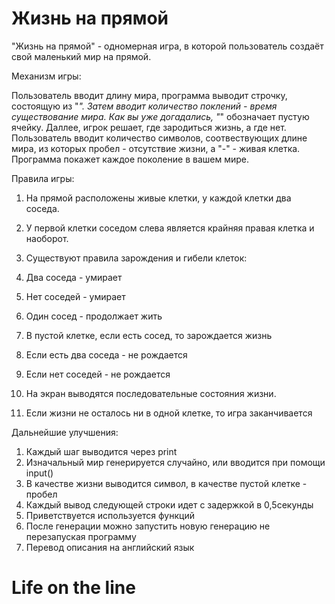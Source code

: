 # Жизнь на прямой
"Жизнь на прямой" - одномерная игра, в которой пользователь создаёт свой маленький мир на прямой.

Механизм игры:

Пользователь вводит длину мира, программа выводит строчку, состоящую из "_". Затем вводит количество поклений - время существование мира. Как вы уже догадались, "_" обозначает пустую ячейку. Даллее, игрок решает, где зародиться жизнь, а где нет. Пользователь вводит количество символов, соотвествующих длине мира, из которых пробел - отсутствие жизни, а "-" - живая клетка. Программа покажет каждое поколение в вашем мире.

Правила игры:
1) На прямой расположены живые клетки, у каждой клетки два соседа.

2) У  первой клетки соседом слева является крайняя правая клетка и наоборот.

3) Существуют правила зарождения и гибели клеток:

4) Два соседа - умирает

5) Нет соседей - умирает

6) Один сосед - продолжает жить

7) В пустой клетке, если есть сосед, то зарождается жизнь

8) Если есть два соседа - не рождается

9) Если нет соседей - не рождается

10) На экран выводятся последовательные состояния жизни.
11) Если жизни не осталось ни в одной клетке, то игра заканчивается
 
Дальнейшие улучшения:
1) Каждый шаг выводится через print
2) Изначальный мир генерируется случайно, или вводится при помощи input()
3) В качестве жизни выводится символ, в качестве пустой клетке - пробел
4) Каждый вывод следующей строки идет с задержкой в 0,5секунды
5) Приветствуется используется функций
6) После генерации можно запустить новую генерацию не перезапуская программу
7) Перевод описания на английский язык

# Life on the line
